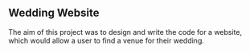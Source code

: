 ## Wedding Website
The aim of this project was to design and write the code for a website, which would allow a user to find a venue for their wedding. 
